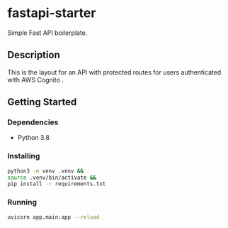 # fastapi-starter

Simple Fast API boilerplate.

## Description
This is the layout for an API with protected routes for users authenticated with AWS Cognito .

## Getting Started

### Dependencies
* Python 3.8

### Installing
```bash
python3 -m venv .venv &&
source .venv/bin/activate &&
pip install -r requirements.txt
```

### Running 
```bash
uvicorn app.main:app --reload
```